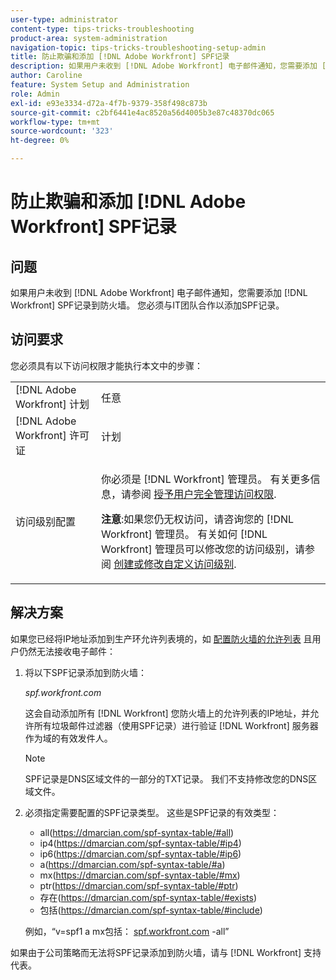 ```yaml
---
user-type: administrator
content-type: tips-tricks-troubleshooting
product-area: system-administration
navigation-topic: tips-tricks-troubleshooting-setup-admin
title: 防止欺骗和添加 [!DNL Adobe Workfront] SPF记录
description: 如果用户未收到 [!DNL Adobe Workfront] 电子邮件通知，您需要添加 [!DNL Workfront] SPF记录到防火墙。 您必须与IT团队合作以添加SPF记录。
author: Caroline
feature: System Setup and Administration
role: Admin
exl-id: e93e3334-d72a-4f7b-9379-358f498c873b
source-git-commit: c2bf6441e4ac8520a56d4005b3e87c48370dc065
workflow-type: tm+mt
source-wordcount: '323'
ht-degree: 0%

---
```


# 防止欺骗和添加 [!DNL Adobe Workfront] SPF记录

## 问题

如果用户未收到 [!DNL Adobe Workfront] 电子邮件通知，您需要添加 [!DNL Workfront] SPF记录到防火墙。 您必须与IT团队合作以添加SPF记录。

## 访问要求

您必须具有以下访问权限才能执行本文中的步骤：

<table style="table-layout:auto"> 
 <col> 
 <col> 
 <tbody> 
  <tr> 
   <td role="rowheader">[!DNL Adobe Workfront] 计划</td> 
   <td>任意</td> 
  </tr> 
  <tr> 
   <td role="rowheader">[!DNL Adobe Workfront] 许可证</td> 
   <td>计划</td> 
  </tr> 
  <tr> 
   <td role="rowheader">访问级别配置</td> 
   <td> <p>你必须是 [!DNL Workfront] 管理员。 有关更多信息，请参阅 <a href="../../administration-and-setup/add-users/configure-and-grant-access/grant-a-user-full-administrative-access.md" class="MCXref xref">授予用户完全管理访问权限</a>.</p> <p><b>注意</b>:如果您仍无权访问，请咨询您的 [!DNL Workfront] 管理员。 有关如何 [!DNL Workfront] 管理员可以修改您的访问级别，请参阅 <a href="../../administration-and-setup/add-users/configure-and-grant-access/create-modify-access-levels.md" class="MCXref xref">创建或修改自定义访问级别</a>.</p> </td> 
  </tr> 
 </tbody> 
</table>

## 解决方案

如果您已经将IP地址添加到生产环允许列表境的，如 [配置防火墙的允许列表](../../administration-and-setup/get-started-wf-administration/configure-your-firewall.md) 且用户仍然无法接收电子邮件：

1. 将以下SPF记录添加到防火墙：

   *spf.workfront.com*

   这会自动添加所有 [!DNL Workfront] 您防火墙上的允许列表的IP地址，并允许所有垃圾邮件过滤器（使用SPF记录）进行验证 [!DNL Workfront] 服务器作为域的有效发件人。

   >[!NOTE]
   >
   > SPF记录是DNS区域文件的一部分的TXT记录。 我们不支持修改您的DNS区域文件。

1. 必须指定需要配置的SPF记录类型。 这些是SPF记录的有效类型：

   * all(https://dmarcian.com/spf-syntax-table/#all)
   * ip4(https://dmarcian.com/spf-syntax-table/#ip4)
   * ip6(https://dmarcian.com/spf-syntax-table/#ip6)
   * a(https://dmarcian.com/spf-syntax-table/#a)
   * mx(https://dmarcian.com/spf-syntax-table/#mx)
   * ptr(https://dmarcian.com/spf-syntax-table/#ptr)
   * 存在(https://dmarcian.com/spf-syntax-table/#exists)
   * 包括(https://dmarcian.com/spf-syntax-table/#include)

   例如，“v=spf1 a mx包括： [spf.workfront.com](http://spf.workfront.com/) -all”

如果由于公司策略而无法将SPF记录添加到防火墙，请与 [!DNL Workfront] 支持代表。
